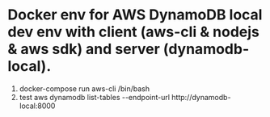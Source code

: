 # Docker env for AWS DynamoDB local dev env with client (aws-cli & nodejs & aws sdk) and server (dynamodb-local). 

1. docker-compose run aws-cli /bin/bash
2. test aws dynamodb list-tables --endpoint-url http://dynamodb-local:8000


